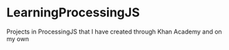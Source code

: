 # LearningProcessingJS
Projects in ProcessingJS that I have created through Khan Academy and on my own
